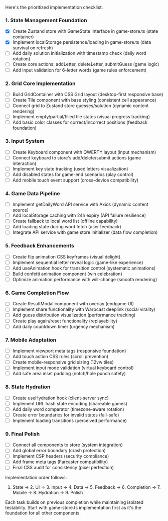 Here's the prioritized implementation checklist:

### 1. State Management Foundation
- [x] Create Zustand store with GameState interface in game-store.ts (state container)
- [x] Implement localStorage persistence/loading in game-store.ts (data survival on refresh)
- [ ] Add daily solution initialization with timestamp check (daily word rotation)
- [ ] Create core actions: addLetter, deleteLetter, submitGuess (game logic)
- [ ] Add input validation for 6-letter words (game rules enforcement)

### 2. Grid Core Implementation
- [ ] Build GridContainer with CSS Grid layout (desktop-first responsive base)
- [ ] Create Tile component with base styling (consistent cell appearance)
- [ ] Connect grid to Zustand store guesses/solution (dynamic content rendering)
- [ ] Implement empty/partial/filled tile states (visual progress tracking)
- [ ] Add basic color classes for correct/incorrect positions (feedback foundation)

### 3. Input System
- [ ] Create Keyboard component with QWERTY layout (input mechanism)
- [ ] Connect keyboard to store's add/delete/submit actions (game interaction)
- [ ] Implement key state tracking (used letters visualization)
- [ ] Add disabled states for game-end scenarios (play control)
- [ ] Add mobile touch event support (cross-device compatibility)

### 4. Game Data Pipeline
- [ ] Implement getDailyWord API service with Axios (dynamic content source)
- [ ] Add localStorage caching with 24h expiry (API failure resilience)
- [ ] Create fallback to local word list (offline capability)
- [ ] Add loading state during word fetch (user feedback)
- [ ] Integrate API service with game store initializer (data flow completion)

### 5. Feedback Enhancements
- [ ] Create flip animation CSS keyframes (visual delight)
- [ ] Implement sequential letter reveal logic (game-like experience)
- [ ] Add useAnimation hook for transition control (systematic animations)
- [ ] Build confetti animation component (win celebration)
- [ ] Optimize animation performance with will-change (smooth rendering)

### 6. Game Completion Flow
- [ ] Create ResultModal component with overlay (endgame UI)
- [ ] Implement share functionality with Warpcast deeplink (social virality)
- [ ] Add guess distribution visualization (performance tracking)
- [ ] Create play again/reset functionality (replayability)
- [ ] Add daily countdown timer (urgency mechanism)

### 7. Mobile Adaptation
- [ ] Implement viewport meta tags (responsive foundation)
- [ ] Add touch action CSS rules (scroll prevention)
- [ ] Create mobile-responsive grid sizing (12vw tiles)
- [ ] Implement input mode validation (virtual keyboard control)
- [ ] Add safe area inset padding (notch/hole punch safety)

### 8. State Hydration
- [ ] Create useHydration hook (client-server sync)
- [ ] Implement URL hash state encoding (shareable games)
- [ ] Add daily word comparator (timezone-aware rotation)
- [ ] Create error boundaries for invalid states (fail-safe)
- [ ] Implement loading transitions (perceived performance)

### 9. Final Polish
- [ ] Connect all components to store (system integration)
- [ ] Add global error boundary (crash protection)
- [ ] Implement CSP headers (security compliance)
- [ ] Add frame meta tags (Farcaster compatibility)
- [ ] Final CSS audit for consistency (pixel perfection)

Implementation order follows: 
1. State → 2. UI → 3. Input → 4. Data → 5. Feedback → 6. Completion → 7. Mobile → 8. Hydration → 9. Polish

Each task builds on previous completion while maintaining isolated testability. Start with game-store.ts implementation first as it's the foundation for all other components.
